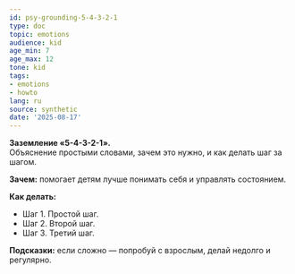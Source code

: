 ```yaml
---
id: psy-grounding-5-4-3-2-1
type: doc
topic: emotions
audience: kid
age_min: 7
age_max: 12
tone: kid
tags:
- emotions
- howto
lang: ru
source: synthetic
date: '2025-08-17'
---
```

**Заземление «5-4-3-2-1».**  
Объяснение простыми словами, зачем это нужно, и как делать шаг за шагом.

**Зачем:** помогает детям лучше понимать себя и управлять состоянием.

**Как делать:**
- Шаг 1. Простой шаг.
- Шаг 2. Второй шаг.
- Шаг 3. Третий шаг.

**Подсказки:** если сложно — попробуй с взрослым, делай недолго и регулярно.

